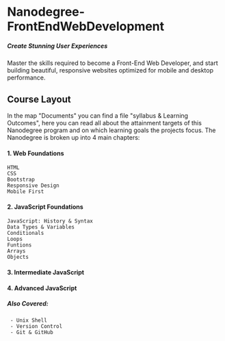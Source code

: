 # Nanodegree-FrontEndWebDevelopment
##### Create Stunning User Experiences
Master the skills required to become a Front-End Web Developer, and start building beautiful, responsive websites optimized for mobile and desktop performance.



## Course Layout

In the map "Documents" you can find a file "syllabus & Learning Outcomes", here you can read all about the attainment targets of this Nanodegree program and on which learning goals the projects focus.
The Nanodegree is broken up into 4 main chapters:


  #### 1. Web Foundations
    HTML
    CSS
    Bootstrap
    Responsive Design
    Mobile First
     
  #### 2. JavaScript Foundations
    JavaScript: History & Syntax
    Data Types & Variables
    Conditionals
    Loops
    Funtions
    Arrays
    Objects

  #### 3. Intermediate JavaScript
  #### 4. Advanced JavaScript

  ##### Also Covered:
     - Unix Shell
     - Version Control
     - Git & GitHub
